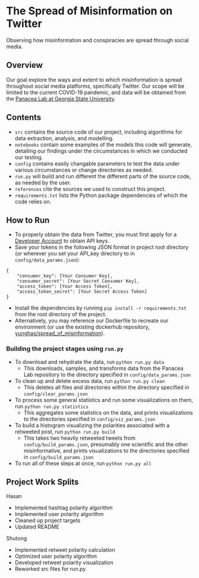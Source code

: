 
# The Spread of Misinformation on Twitter
Observing how misinformation and conspiracies are spread through social media.

## Overview

Our goal explore the ways and extent to which misinformation is spread throughout social media platforms, specifically Twitter. Our scope will be limited to the current COVID-19 pandemic, and data will be obtained from the [Panacea Lab at Georgia State University](http://www.panacealab.org/covid19/). 

## Contents

- `src` contains the source code of our project, including algorithms for data extraction, analysis, and modelling.
- `notebooks` contain some examples of the models this code will generate, detailing our findings under the circumstances in which we conducted our testing.
- `config` contains easily changable parameters to test the data under various circumstances or change directories as needed.
- `run.py` will build and run different the different parts of the source code, as needed by the user.
- `references` cite the sources we used to construct this project.
- `requirements.txt` lists the Python package dependencies of which the code relies on. 



## How to Run

- To properly obtain the data from Twitter, you must first apply for a [Developer Account](https://developer.twitter.com/en/apply-for-access) to obtain API keys.
- Save your tokens in the following JSON format in project root directory (or wherever you set your API_key directory to in `config/data_params.json`):
```
{
    "consumer_key": [Your Consumer Key],
    "consumer_secret": [Your Secret Consumer Key],
    "access_token": [Your Access Token],
    "access_token_secret": [Your Secret Access Token]
}
```
- Install the dependencies by running `pip install -r requirements.txt` from the root directory of the project.
- Alternatively, you may reference our Dockerfile to recreate our environment (or use the existing dockerhub repository, [yunghas/spread_of_misinformation](https://hub.docker.com/repository/docker/yunghas/spread_of_misinformation)).

### Building the project stages using `run.py`
- To download and rehydrate the data, run `python run.py data`
	- This downloads, samples, and transforms data from the Panacea Lab repository to the directory specified in `config/data_params.json`
- To clean up and delete excess data, run `python run.py clean`
	- This deletes all files and directories within the directory specified in `config/clear_params.json`
- To process some general statistics and run some visualizations on them, run `python run.py statistics`
	- This aggregates some statistics on the data, and prints visualizations to the directories specified in `config/viz_params.json`
- To build a histogram visualizing the polarities associated with a retweeted post, run `python run.py build`
	- This takes two heavily retweeted tweets from `config/build_params.json`, presumably one scientific and the other misinformative, and prints visualizations to the directories specified in `config/build_params.json`
- To run all of these steps at once, run `python run.py all`

## Project Work Splits
Hasan
- Implemented hashtag polarity algorithm
- Implemented user polarity algorithm
- Cleaned up project targets
- Updated README

Shutong
- Implemented retweet polarity calculation
- Optimized user polarity algorithm
- Developed retweet polarity visualization
- Reworked src files for run.py

